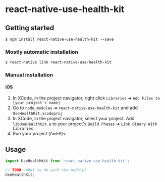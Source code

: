 # react-native-use-health-kit

## Getting started

`$ npm install react-native-use-health-kit --save`

### Mostly automatic installation

`$ react-native link react-native-use-health-kit`

### Manual installation


#### iOS

1. In XCode, in the project navigator, right click `Libraries` ➜ `Add Files to [your project's name]`
2. Go to `node_modules` ➜ `react-native-use-health-kit` and add `UseHealthKit.xcodeproj`
3. In XCode, in the project navigator, select your project. Add `libUseHealthKit.a` to your project's `Build Phases` ➜ `Link Binary With Libraries`
4. Run your project (`Cmd+R`)<


## Usage
```javascript
import UseHealthKit from 'react-native-use-health-kit';

// TODO: What to do with the module?
UseHealthKit;
```
